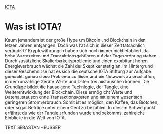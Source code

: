 [IOTA]()
# Was ist IOTA?

Kaum jemandem ist der große Hype um Bitcoin und Blockchain in den letzen Jahren entgangen. Doch was hat sich in dieser Zeit tatsächlich verändert? Kryptowährungen haben sich noch immer nicht etabliert, da hohe Wartezeiten und Transaktionsgebühren auf der Tagesordnung stehen. Durch zusätzliche Skalierbarkeitsprobleme und einen exorbitant hohen Energieverbrauch wächst die Zahl der Skeptiker stetig an. Im Hintergrund dieser Geschehnisse hat es sich die deutsche IOTA Stiftung zur Aufgabe gemacht, genau diese Probleme zu lösen und ein Netzwerk zu erschaffen, in dem unzählige Geräte Werte und Daten frei austauschen können. Die Grundlage bildet die hauseigene Technlogie, der Tangle, eine Weiterentwicklung der Blockchain. Diese ermöglicht Werte und Datenaustausch ohne Transaktionskosten und mit einem wesentlich geringeren Stromverbrauch. Somit ist es möglich, den Kaffee, das Brötchen, oder sogar Beträge unter einem Cent zu bezahlen. In diesem Schwerpunkt erfährst du wie der Tangle erfunden wurde und bekommst zahlreiche Einblicke in die Welt von IOTA.


TEXT SEBASTAN HEUSSER